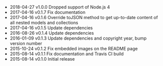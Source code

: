 * 2018-04-27   v1.0.0   Dropped support of Node.js 4
* 2017-04-16   v0.1.7   Fix documentation
* 2017-04-16   v0.1.6   Override toJSON method to get up-to-date content
                         of all nested models and collections
* 2017-04-16   v0.1.5   Update dependencies
* 2016-08-26   v0.1.4   Update dependencies
* 2016-01-09   v0.1.3   Update dependencies and copyright year,
                         bump version number
* 2015-10-24   v0.1.2   Fix embedded images on the README page
* 2015-08-14   v0.1.1   Fix documentation and Travis CI build
* 2015-08-14   v0.1.0   Initial release
